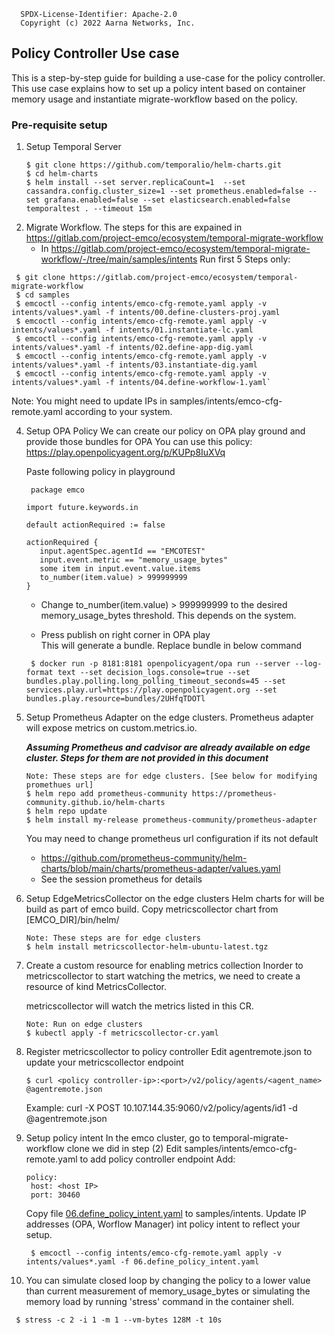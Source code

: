 ```text
  SPDX-License-Identifier: Apache-2.0
  Copyright (c) 2022 Aarna Networks, Inc.
```
## Policy Controller Use case
This is a step-by-step guide for building a use-case for the policy controller. 
This use case explains how to set up a policy intent based on container memory usage and instantiate migrate-workflow based on the policy.
### Pre-requisite setup
1. Setup Temporal Server
   ```shell
   $ git clone https://github.com/temporalio/helm-charts.git  
   $ cd helm-charts  
   $ helm install --set server.replicaCount=1  --set cassandra.config.cluster_size=1 --set prometheus.enabled=false --set grafana.enabled=false --set elasticsearch.enabled=false temporaltest . --timeout 15m
   ``` 
2. Migrate Workflow.
   The steps for this are expained in https://gitlab.com/project-emco/ecosystem/temporal-migrate-workflow
   - In https://gitlab.com/project-emco/ecosystem/temporal-migrate-workflow/-/tree/main/samples/intents
     Run first 5 Steps only:
  ```text
   $ git clone https://gitlab.com/project-emco/ecosystem/temporal-migrate-workflow
   $ cd samples
   $ emcoctl --config intents/emco-cfg-remote.yaml apply -v intents/values*.yaml -f intents/00.define-clusters-proj.yaml
   $ emcoctl --config intents/emco-cfg-remote.yaml apply -v intents/values*.yaml -f intents/01.instantiate-lc.yaml
   $ emcoctl --config intents/emco-cfg-remote.yaml apply -v intents/values*.yaml -f intents/02.define-app-dig.yaml
   $ emcoctl --config intents/emco-cfg-remote.yaml apply -v intents/values*.yaml -f intents/03.instantiate-dig.yaml
   $ emcoctl --config intents/emco-cfg-remote.yaml apply -v intents/values*.yaml -f intents/04.define-workflow-1.yaml`
   ```
   Note: You might need to update IPs in samples/intents/emco-cfg-remote.yaml according to your system.  

4. Setup OPA Policy
   We can create our policy on OPA play ground and provide those bundles for OPA
   You can use this policy:
   https://play.openpolicyagent.org/p/KUPp8IuXVq  
   
   Paste following policy in playground
   ```text 
    package emco

   import future.keywords.in

   default actionRequired := false

   actionRequired {
      input.agentSpec.agentId == "EMCOTEST"
      input.event.metric == "memory_usage_bytes"
      some item in input.event.value.items
      to_number(item.value) > 999999999
   }
   ```
   - Change to_number(item.value) > 999999999 to the desired memory_usage_bytes threshold.
   This depends on the system.  
   
   - Press publish on right corner in OPA play  
   This will  generate a bundle. Replace bundle  in below command 
   ```shell
    $ docker run -p 8181:8181 openpolicyagent/opa run --server --log-format text --set decision_logs.console=true --set bundles.play.polling.long_polling_timeout_seconds=45 --set services.play.url=https://play.openpolicyagent.org --set bundles.play.resource=bundles/2UHfqTDOTl
    ```
   
5. Setup Prometheus Adapter on the edge clusters. Prometheus adapter will expose metrics on custom.metrics.io.

   _**Assuming Prometheus and cadvisor are already available on edge cluster. Steps for them are not provided in this document**_ 
   
   ```shell
   Note: These steps are for edge clusters. [See below for modifying promethues url]
   $ helm repo add prometheus-community https://prometheus-community.github.io/helm-charts  
   $ helm repo update  
   $ helm install my-release prometheus-community/prometheus-adapter
   ```
   You may need to change prometheus url configuration if its not default
   - https://github.com/prometheus-community/helm-charts/blob/main/charts/prometheus-adapter/values.yaml
   - See the session prometheus for details
6. Setup EdgeMetricsCollector on the edge clusters
   Helm charts for will be build as part of emco build. Copy metricscollector chart from  [EMCO_DIR]/bin/helm/ 
   ```shell
   Note: These steps are for edge clusters
   $ helm install metricscollector-helm-ubuntu-latest.tgz
   ```
7. Create a custom resource for enabling metrics collection
   Inorder to metricscollector to start watching the metrics, we need to create a resource of kind MetricsCollector.  

   metricscollector will watch the metrics listed in this CR. 
   ```shell
   Note: Run on edge clusters
   $ kubectl apply -f metricscollector-cr.yaml
   ```
8. Register metricscollector to policy controller
   Edit agentremote.json to update your metricscollector endpoint
   ```shell
   $ curl <policy controller-ip>:<port>/v2/policy/agents/<agent_name> @agentremote.json
   ```
   Example:
   curl -X POST 10.107.144.35:9060/v2/policy/agents/id1 -d @agentremote.json
9. Setup policy intent
   In the emco cluster, go to temporal-migrate-workflow clone we did in step (2)
   Edit samples/intents/emco-cfg-remote.yaml to add policy controller endpoint
   Add: 
   ```text
   policy:
    host: <host IP>
    port: 30460
   ```
   Copy file [06.define_policy_intent.yaml](06.define_policy_intent.yaml) to samples/intents. Update IP addresses (OPA, Worflow Manager) int policy intent to reflect your setup.
   ```text
    $ emcoctl --config intents/emco-cfg-remote.yaml apply -v intents/values*.yaml -f 06.define_policy_intent.yaml
   ```
10. You can simulate closed loop by changing the policy to a lower value than current measurement of memory_usage_bytes
    or simulating the memory load by running 'stress' command in the container shell.
   ```shell
    $ stress -c 2 -i 1 -m 1 --vm-bytes 128M -t 10s
   ```
